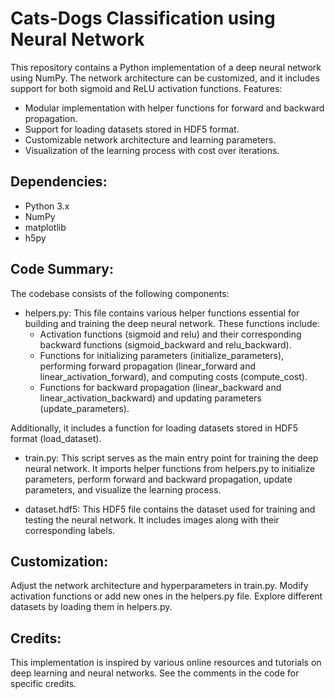 # Cats-Dogs Classification using Neural Network

This repository contains a Python implementation of a deep neural network using NumPy. The network architecture can be customized, and it includes support for both sigmoid and ReLU activation functions.
Features:
- Modular implementation with helper functions for forward and backward propagation.
- Support for loading datasets stored in HDF5 format.
- Customizable network architecture and learning parameters.
- Visualization of the learning process with cost over iterations.

## Dependencies:

- Python 3.x
- NumPy
- matplotlib
- h5py

## Code Summary:

The codebase consists of the following components:
- helpers.py: This file contains various helper functions essential for building and training the deep neural network. These functions include:
  - Activation functions (sigmoid and relu) and their corresponding backward functions (sigmoid_backward and relu_backward).
  - Functions for initializing parameters (initialize_parameters), performing forward propagation (linear_forward and linear_activation_forward), and computing costs (compute_cost).
  -  Functions for backward propagation (linear_backward and linear_activation_backward) and updating parameters (update_parameters).

Additionally, it includes a function for loading datasets stored in HDF5 format (load_dataset).

- train.py: This script serves as the main entry point for training the deep neural network. It imports helper functions from helpers.py to initialize parameters, perform forward and backward propagation, update parameters, and visualize the learning process.

- dataset.hdf5: This HDF5 file contains the dataset used for training and testing the neural network. It includes images along with their corresponding labels.
 
## Customization:
   Adjust the network architecture and hyperparameters in train.py.
   Modify activation functions or add new ones in the helpers.py file.
   Explore different datasets by loading them in helpers.py.

## Credits:

This implementation is inspired by various online resources and tutorials on deep learning and neural networks. See the comments in the code for specific credits.
